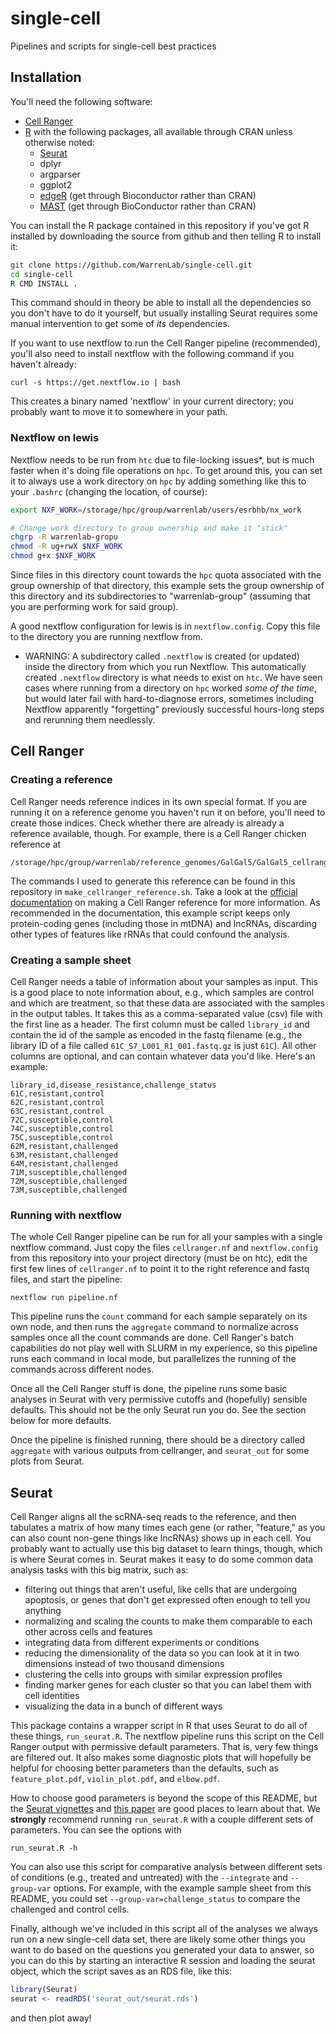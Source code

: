 # single-cell
Pipelines and scripts for single-cell best practices

## Installation
You'll need the following software:
* [Cell Ranger](https://support.10xgenomics.com/single-cell-gene-expression/software/pipelines/latest/installation)
* [R](https://www.r-project.org/) with the following packages, all available
  through CRAN unless otherwise noted:
    - [Seurat](https://satijalab.org/seurat/install.html)
    - dplyr
    - argparser
    - ggplot2
    - [edgeR](https://bioconductor.org/packages/release/bioc/html/edgeR.html)
      (get through Bioconductor rather than CRAN)
    - [MAST](https://github.com/RGLab/MAST) (get through BioConductor
      rather than CRAN)

You can install the R package contained in this repository if you've got R
installed by downloading the source from github and then telling R to install
it:
```bash
git clone https://github.com/WarrenLab/single-cell.git
cd single-cell
R CMD INSTALL .
```
This command should in theory be able to install all the dependencies so you
don't have to do it yourself, but usually installing Seurat requires some manual
intervention to get some of _its_ dependencies.

If you want to use nextflow to run the Cell Ranger pipeline (recommended),
you'll also need to install nextflow with the following command if you haven't
already:
```
curl -s https://get.nextflow.io | bash
```
This creates a binary named 'nextflow' in your current directory; you probably
want to move it to somewhere in your path.

### Nextflow on lewis
Nextflow needs to be run from `htc` due to file-locking issues*, but is much
faster when it's doing file operations on `hpc`. To get around this, you can set
it to always use a work directory on `hpc` by adding something like this to your
`.bashrc` (changing the location, of course):
```bash
export NXF_WORK=/storage/hpc/group/warrenlab/users/esrbhb/nx_work

# Change work directory to group ownership and make it "stick" 
chgrp -R warrenlab-gropu
chmod -R ug+rwX $NXF_WORK
chmod g+x $NXF_WORK
```

Since files in this directory count towards the `hpc` quota associated with the 
group ownership of that directory, this example sets the group ownership of this
directory and its subdirectories to "warrenlab-group" (assuming that you are 
performing work for said group).

A good nextflow configuration for lewis is in `nextflow.config`. Copy this file
to the directory you are running nextflow from.

* WARNING:  A subdirectory called `.nextflow` is created (or updated) inside the
directory from which you run Nextflow. This automatically created `.nextflow` 
directory is what needs to exist on `htc`. We have seen cases where running 
from a directory on `hpc` worked *some of the time*, but would later fail 
with hard-to-diagnose errors, sometimes including Nextflow apparently 
"forgetting" previously successful hours-long steps and rerunning them 
needlessly.

## Cell Ranger
### Creating a reference
Cell Ranger needs reference indices in its own special format. If you are
running it on a reference genome you haven't run it on before, you'll need to
create those indices. Check whether there are already is already a reference
available, though. For example, there is a Cell Ranger chicken reference at
```
/storage/hpc/group/warrenlab/reference_genomes/GalGal5/GalGal5_cellranger
```
The commands I used to generate this reference can be found in this repository
in `make_cellranger_reference.sh`. Take a look at the
[official documentation](https://support.10xgenomics.com/single-cell-gene-expression/software/pipelines/latest/advanced/references)
on making a Cell Ranger reference for more information. As recommended in the
documentation, this example script keeps only protein-coding genes (including
those in mtDNA) and lncRNAs, discarding other types of features like rRNAs that
could confound the analysis.

### Creating a sample sheet
Cell Ranger needs a table of information about your samples as input. This is a
good place to note information about, e.g., which samples are control and which
are treatment, so that these data are associated with the samples in the output
tables. It takes this as a comma-separated value (csv) file with the first line
as a header. The first column must be called `library_id` and contain the id
of the sample as encoded in the fastq filename (e.g., the library ID of a file
called `61C_S7_L001_R1_001.fastq.gz` is just `61C`). All other columns are
optional, and can contain whatever data you'd like. Here's an example:
```
library_id,disease_resistance,challenge_status
61C,resistant,control
62C,resistant,control
63C,resistant,control
72C,susceptible,control
74C,susceptible,control
75C,susceptible,control
62M,resistant,challenged
63M,resistant,challenged
64M,resistant,challenged
71M,susceptible,challenged
72M,susceptible,challenged
73M,susceptible,challenged
```

### Running with nextflow
The whole Cell Ranger pipeline can be run for all your samples with a single
nextflow command. Just copy the files `cellranger.nf` and `nextflow.config` from
this repository into your project directory (must be on htc), edit the first few
lines of `cellranger.nf` to point it to the right reference and fastq files,
and start the pipeline:
```
nextflow run pipeline.nf
```
This pipeline runs the `count` command for each sample separately on its own
node, and then runs the `aggregate` command to normalize across samples once
all the count commands are done. Cell Ranger's batch capabilities do not play
well with SLURM in my experience, so this pipeline runs each command in local
mode, but parallelizes the running of the commands across different nodes.

Once all the Cell Ranger stuff is done, the pipeline runs some basic analyses
in Seurat with very permissive cutoffs and (hopefully) sensible defaults. This
should not be the only Seurat run you do. See the section below for more
defaults.

Once the pipeline is finished running, there should be a directory called
`aggregate` with various outputs from cellranger, and `seurat_out` for some
plots from Seurat.

## Seurat
Cell Ranger aligns all the scRNA-seq reads to the reference, and then tabulates
a matrix of how many times each gene (or rather, "feature," as you can also
count non-gene things like lncRNAs) shows up in each cell. You probably want to
actually use this big dataset to learn things, though, which is where Seurat
comes in. Seurat makes it easy to do some common data analysis tasks with this
big matrix, such as:
* filtering out things that aren't useful, like cells that are undergoing
  apoptosis, or genes that don't get expressed often enough to tell you anything
* normalizing and scaling the counts to make them comparable to each other
  across cells and features
* integrating data from different experiments or conditions
* reducing the dimensionality of the data so you can look at it in two
  dimensions instead of two thousand dimensions
* clustering the cells into groups with similar expression profiles
* finding marker genes for each cluster so that you can label them with cell
  identities
* visualizing the data in a bunch of different ways

This package contains a wrapper script in R that uses Seurat to do all of these
things, `run_seurat.R`. The nextflow pipeline runs this script on the Cell
Ranger output with permissive default parameters. That is, very few things are
filtered out. It also makes some diagnostic plots that will hopefully be helpful
for choosing better parameters than the defaults, such as `feature_plot.pdf`,
`violin_plot.pdf`, and `elbow.pdf`.

How to choose good parameters is beyond the scope of this README, but the
[Seurat vignettes](https://satijalab.org/seurat/vignettes.html) and
[this paper](https://www.embopress.org/doi/10.15252/msb.20188746) are good
places to learn about that. We **strongly** recommend running `run_seurat.R`
with a couple different sets of parameters. You can see the options with
```
run_seurat.R -h
```
You can also use this script for comparative analysis between different sets
of conditions (e.g., treated and untreated) with the `--integrate` and
`--group-var` options. For example, with the example sample sheet from this
README, you could set `--group-var=challenge_status` to compare the challenged
and control cells.

Finally, although we've included in this script all of the analyses we always
run on a new single-cell data set, there are likely some other things you want
to do based on the questions you generated your data to answer, so you can do
this by starting an interactive R session and loading the seurat object, which
the script saves as an RDS file, like this:
```R
library(Seurat)
seurat <- readRDS('seurat_out/seurat.rds')
```
and then plot away!
